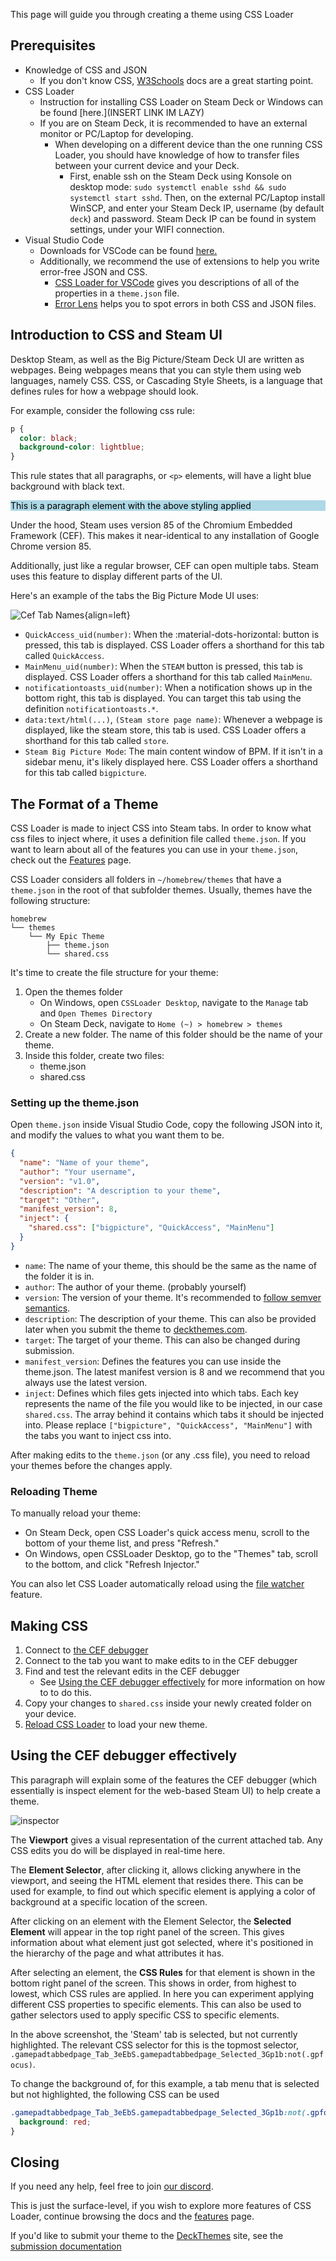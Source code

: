 <style>
@media only screen and (max-width: 800px) {
  ul {
    clear: left;
  }
}
</style>

This page will guide you through creating a theme using CSS Loader

## Prerequisites

- Knowledge of CSS and JSON
    - If you don't know CSS, [W3Schools](https://www.w3schools.com/css/default.asp) docs are a great starting point.
- CSS Loader
    - Instruction for installing CSS Loader on Steam Deck or Windows can be found [here.](INSERT LINK IM LAZY)
    - If you are on Steam Deck, it is recommended to have an external monitor or PC/Laptop for developing.
        - When developing on a different device than the one running CSS Loader, you should have knowledge of how to transfer files between your current device and your Deck.
            - First, enable ssh on the Steam Deck using Konsole on desktop mode: `sudo systemctl enable sshd && sudo systemctl start sshd`. Then, on the external PC/Laptop install WinSCP, and enter your Steam Deck IP, username (by default `deck`) and password. Steam Deck IP can be found in system settings, under your WIFI connection.
- Visual Studio Code
    - Downloads for VSCode can be found [here.](https://code.visualstudio.com/)
    - Additionally, we recommend the use of extensions to help you write error-free JSON and CSS.
        - [CSS Loader for VSCode](https://marketplace.visualstudio.com/items?itemName=DeckThemes.css-loader-for-vs-code) gives you descriptions of all of the properties in a `theme.json` file.
        - [Error Lens](https://marketplace.visualstudio.com/items?itemName=usernamehw.errorlens) helps you to spot errors in both CSS and JSON files.

## Introduction to CSS and Steam UI

Desktop Steam, as well as the Big Picture/Steam Deck UI are written as webpages. Being webpages means that you can style them using web languages, namely CSS. CSS, or Cascading Style Sheets, is a language that defines rules for how a webpage should look.

For example, consider the following css rule:

```css
p {
  color: black;
  background-color: lightblue;
}
```

This rule states that all paragraphs, or `<p>` elements, will have a light blue background with black text.

<p style="color: black; background-color: lightblue;">This is a paragraph element with the above styling applied</p>

Under the hood, Steam uses version 85 of the Chromium Embedded Framework (CEF). This makes it near-identical to any installation of Google Chrome version 85.

Additionally, just like a regular browser, CEF can open multiple tabs. Steam uses this feature to display different parts of the UI.

Here's an example of the tabs the Big Picture Mode UI uses:

![Cef Tab Names](./img/cef-tab-names.png){align=left}

- `QuickAccess_uid(number)`: When the :material-dots-horizontal: button is pressed, this tab is displayed. CSS Loader offers a shorthand for this tab called `QuickAccess`.
- `MainMenu_uid(number)`: When the `STEAM` button is pressed, this tab is displayed. CSS Loader offers a shorthand for this tab called `MainMenu`.
- `notificationtoasts_uid(number)`: When a notification shows up in the bottom right, this tab is displayed. You can target this tab using the definition `notificationtoasts.*`.
- `data:text/html(...)`, `(Steam store page name)`: Whenever a webpage is displayed, like the steam store, this tab is used. CSS Loader offers a shorthand for this tab called `store`.
- `Steam Big Picture Mode`: The main content window of BPM. If it isn't in a sidebar menu, it's likely displayed here. CSS Loader offers a shorthand for this tab called `bigpicture`.

<div style="clear: left;" />

## The Format of a Theme

CSS Loader is made to inject CSS into Steam tabs. In order to know what css files to inject where, it uses a definition file called `theme.json`. If you want to learn about all of the features you can use in your `theme.json`, check out the [Features](Features.md) page.

CSS Loader considers all folders in `~/homebrew/themes` that have a `theme.json` in the root of that subfolder themes. Usually, themes have the following structure:

```
homebrew
└── themes
    └── My Epic Theme
        ├── theme.json
        └── shared.css
```

It's time to create the file structure for your theme:

1. Open the themes folder
   - On Windows, open `CSSLoader Desktop`, navigate to the `Manage` tab and `Open Themes Directory`
   - On Steam Deck, navigate to `Home (~) > homebrew > themes`
2. Create a new folder. The name of this folder should be the name of your theme.
3. Inside this folder, create two files:
   - theme.json
   - shared.css

### Setting up the theme.json

Open `theme.json` inside Visual Studio Code, copy the following JSON into it, and modify the values to what you want them to be.

```json
{
  "name": "Name of your theme",
  "author": "Your username",
  "version": "v1.0",
  "description": "A description to your theme",
  "target": "Other",
  "manifest_version": 8,
  "inject": {
    "shared.css": ["bigpicture", "QuickAccess", "MainMenu"]
  }
}
```

- `name`: The name of your theme, this should be the same as the name of the folder it is in.
- `author`: The author of your theme. (probably yourself)
- `version`: The version of your theme. It's recommended to [follow semver semantics](https://docs.npmjs.com/about-semantic-versioning).
- `description`: The description of your theme. This can also be provided later when you submit the theme to [deckthemes.com](https://deckthemes.com).
- `target`: The target of your theme. This can also be changed during submission.
- `manifest_version`: Defines the features you can use inside the theme.json. The latest manifest version is 8 and we recommend that you always use the latest version.
- `inject`: Defines which files gets injected into which tabs. Each key represents the name of the file you would like to be injected, in our case `shared.css`. The array behind it contains which tabs it should be injected into. Please replace `["bigpicture", "QuickAccess", "MainMenu"]` with the tabs you want to inject css into.

After making edits to the `theme.json` (or any .css file), you need to reload your themes before the changes apply.

### Reloading Theme

To manually reload your theme:

- On Steam Deck, open CSS Loader's quick access menu, scroll to the bottom of your theme list, and press "Refresh."
- On Windows, open CSSLoader Desktop, go to the "Themes" tab, scroll to the bottom, and click "Refresh Injector."

You can also let CSS Loader automatically reload using the [file watcher](./Features.md#file-watcher) feature.

## Making CSS

1. Connect to [the CEF debugger](./Cef_Debugger.md)
2. Connect to the tab you want to make edits to in the CEF debugger
3. Find and test the relevant edits in the CEF debugger
    - See [Using the CEF debugger effectively](#using-the-cef-debugger-effectively) for more information on how to to do this.
4. Copy your changes to `shared.css` inside your newly created folder on your device.
5. [Reload CSS Loader](#reloading-theme) to load your new theme.

## Using the CEF debugger effectively

This paragraph will explain some of the features the CEF debugger (which essentially is inspect element for the web-based Steam UI) to help create a theme. 

![inspector](img/debugger2.png)

The **Viewport** gives a visual representation of the current attached tab. Any CSS edits you do will be displayed in real-time here.

The **Element Selector**, after clicking it, allows clicking anywhere in the viewport, and seeing the HTML element that resides there. This can be used for example, to find out which specific element is applying a color of background at a specific location of the screen.

After clicking on an element with the Element Selector, the **Selected Element** will appear in the top right panel of the screen. This gives information about what element just got selected, where it's positioned in the hierarchy of the page and what attributes it has.

After selecting an element, the **CSS Rules** for that element is shown in the bottom right panel of the screen. This shows in order, from highest to lowest, which CSS rules are applied. In here you can experiment applying different CSS properties to specific elements. This can also be used to gather selectors used to apply specific CSS to specific elements.

In the above screenshot, the 'Steam' tab is selected, but not currently highlighted. The relevant CSS selector for this is the topmost selector, `.gamepadtabbedpage_Tab_3eEbS.gamepadtabbedpage_Selected_3Gp1b:not(.gpfocus)`.

To change the background of, for this example, a tab menu that is selected but not highlighted, the following CSS can be used

```css
.gamepadtabbedpage_Tab_3eEbS.gamepadtabbedpage_Selected_3Gp1b:not(.gpfocus) {
  background: red;
}
```

## Closing

If you need any help, feel free to join [our discord](https://discord.gg/HsU72Kfnpf).

This is just the surface-level, if you wish to explore more features of CSS Loader, continue browsing the docs and the [features](./Features.md) page.

If you'd like to submit your theme to the [DeckThemes](https://deckthemes.com/) site, see the [submission documentation](../Submission.md)
